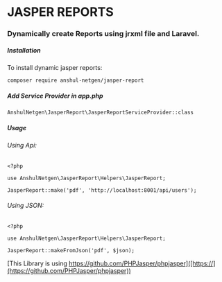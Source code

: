 # JASPER REPORTS

### Dynamically create Reports using jrxml file and Laravel.

##### Installation
To install dynamic jasper reports:

```
composer require anshul-netgen/jasper-report
````

##### Add Service Provider in app.php

```
AnshulNetgen\JasperReport\JasperReportServiceProvider::class
```

##### Usage

###### Using Api:
```
<?php

use AnshulNetgen\JasperReport\Helpers\JasperReport;

JasperReport::make('pdf', 'http://localhost:8001/api/users');
```

###### Using JSON:
```
<?php

use AnshulNetgen\JasperReport\Helpers\JasperReport;

JasperReport::makeFromJson('pdf', $json);
```

[This Library is using https://github.com/PHPJasper/phpjasper]([https://](https://github.com/PHPJasper/phpjasper))
